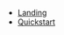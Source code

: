 <!-- docs/_sidebar.md -->
* [Landing](/debugger/#fin-debugger)
* [Quickstart](/debugger/#how-to-use-it)